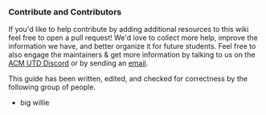 ### Contribute and Contributors

If you'd like to help contribute by adding additional resources to this wiki feel free to open a pull request! We'd love to collect more help, improve the information we have, and better organize it for future students. Feel free to also engage the maintainers & get more information by talking to us on the [ACM UTD Discord](https://acmutd.co/discord) or by sending an [email](contact@acmutd.co).

This guide has been written, edited, and checked for correctness by the following group of people.
* big willie